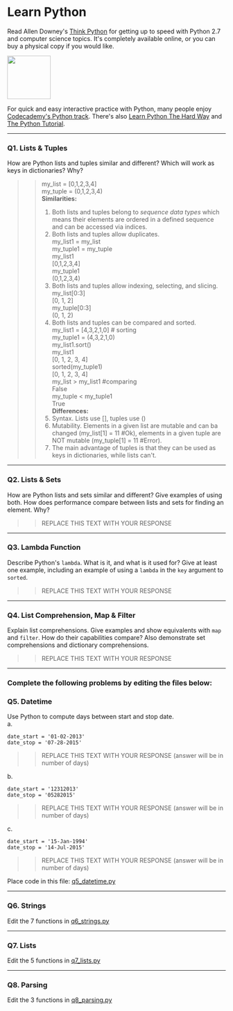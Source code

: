 # Learn Python

Read Allen Downey's [Think Python](http://www.greenteapress.com/thinkpython/) for getting up to speed with Python 2.7 and computer science topics. It's completely available online, or you can buy a physical copy if you would like.

<a href="http://www.greenteapress.com/thinkpython/"><img src="img/think_python.png" style="width: 100px;" target="_blank"></a>

For quick and easy interactive practice with Python, many people enjoy [Codecademy's Python track](http://www.codecademy.com/en/tracks/python). There's also [Learn Python The Hard Way](http://learnpythonthehardway.org/book/) and [The Python Tutorial](https://docs.python.org/2/tutorial/).

---

### Q1. Lists &amp; Tuples

How are Python lists and tuples similar and different? Which will work as keys in dictionaries? Why?

>> my_list = [0,1,2,3,4]  
>> my_tuple = (0,1,2,3,4)  
>> **Similarities:**  
>> 1. Both lists and tuples belong to *sequence data types* which means their elements are ordered in a defined sequence and can be accessed via indices.  
>> 2. Both lists and tuples allow duplicates.  
my_list1 = my_list  
my_tuple1 = my_tuple  
my_list1  
[0,1,2,3,4]  
my_tuple1  
(0,1,2,3,4)   
>> 3. Both lists and tuples allow indexing, selecting, and slicing.   
my_list[0:3]  
[0, 1, 2]  
my_tuple[0:3]   
(0, 1, 2)  
>> 4. Both lists and tuples can be compared and sorted.  
my_list1 = [4,3,2,1,0] # sorting  
my_tuple1 = (4,3,2,1,0)  
my_list1.sort()  
my_list1  
[0, 1, 2, 3, 4]  
sorted(my_tuple1)  
[0, 1, 2, 3, 4]   
my_list > my_list1 #comparing    
False  
my_tuple < my_tuple1  
True  
>> **Differences:**  
>> 1. Syntax. Lists use [], tuples use ()  
>> 2. Mutability. Elements in a given list are mutable and can ba changed (my_list[1] = 11 #Ok), elements in a given tuple are NOT mutable (my_tuple[1] = 11 #Error).  
>> 3. The main advantage of tuples is that they can be used as keys in dictionaries, while lists can't.
---

### Q2. Lists &amp; Sets

How are Python lists and sets similar and different? Give examples of using both. How does performance compare between lists and sets for finding an element. Why?

>> REPLACE THIS TEXT WITH YOUR RESPONSE

---

### Q3. Lambda Function

Describe Python's `lambda`. What is it, and what is it used for? Give at least one example, including an example of using a `lambda` in the `key` argument to `sorted`.

>> REPLACE THIS TEXT WITH YOUR RESPONSE

---

### Q4. List Comprehension, Map &amp; Filter

Explain list comprehensions. Give examples and show equivalents with `map` and `filter`. How do their capabilities compare? Also demonstrate set comprehensions and dictionary comprehensions.

>> REPLACE THIS TEXT WITH YOUR RESPONSE

---

### Complete the following problems by editing the files below:

### Q5. Datetime
Use Python to compute days between start and stop date.   
a.  

```
date_start = '01-02-2013'    
date_stop = '07-28-2015'
```

>> REPLACE THIS TEXT WITH YOUR RESPONSE (answer will be in number of days)

b.  
```
date_start = '12312013'  
date_stop = '05282015'  
```

>> REPLACE THIS TEXT WITH YOUR RESPONSE (answer will be in number of days)

c.  
```
date_start = '15-Jan-1994'      
date_stop = '14-Jul-2015'  
```

>> REPLACE THIS TEXT WITH YOUR RESPONSE  (answer will be in number of days)

Place code in this file: [q5_datetime.py](python/q5_datetime.py)

---

### Q6. Strings
Edit the 7 functions in [q6_strings.py](python/q6_strings.py)

---

### Q7. Lists
Edit the 5 functions in [q7_lists.py](python/q7_lists.py)

---

### Q8. Parsing
Edit the 3 functions in [q8_parsing.py](python/q8_parsing.py)





